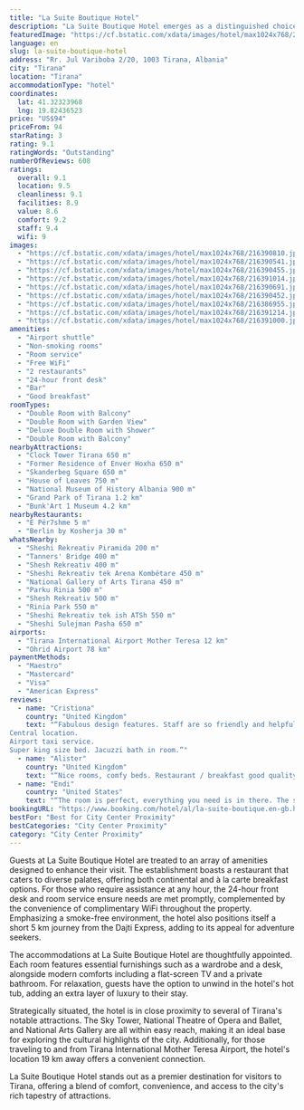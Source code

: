 ```yaml
---
title: "La Suite Boutique Hotel"
description: "La Suite Boutique Hotel emerges as a distinguished choice for travelers seeking comfort and convenience in the heart of Tirana."
featuredImage: "https://cf.bstatic.com/xdata/images/hotel/max1024x768/216390810.jpg?k=1419e47d8db81ce6a558b0353eb90102a3af5a030d3d44fc387d57b5abceaeef&o=&hp=1"
language: en
slug: la-suite-boutique-hotel
address: "Rr. Jul Variboba 2/20, 1003 Tirana, Albania"
city: "Tirana"
location: "Tirana"
accommodationType: "hotel"
coordinates:
  lat: 41.32323968
  lng: 19.82436523
price: "US$94"
priceFrom: 94
starRating: 3
rating: 9.1
ratingWords: "Outstanding"
numberOfReviews: 608
ratings:
  overall: 9.1
  location: 9.5
  cleanliness: 9.1
  facilities: 8.9
  value: 8.6
  comfort: 9.2
  staff: 9.4
  wifi: 9
images:
  - "https://cf.bstatic.com/xdata/images/hotel/max1024x768/216390810.jpg?k=1419e47d8db81ce6a558b0353eb90102a3af5a030d3d44fc387d57b5abceaeef&o=&hp=1"
  - "https://cf.bstatic.com/xdata/images/hotel/max1024x768/216390541.jpg?k=d076a4ecb20b64f3f37c3aa1785caa596740e64a0f5a2f927f8f06d60945a31a&o=&hp=1"
  - "https://cf.bstatic.com/xdata/images/hotel/max1024x768/216390455.jpg?k=05d7a78cdc7c599301135f75c082af89f5c15722c2b65ee6ae6f55f926350fb4&o=&hp=1"
  - "https://cf.bstatic.com/xdata/images/hotel/max1024x768/216391014.jpg?k=935b65ef76972ce0faae46918181833f79fdadbd4badeb1109299409415e25fd&o=&hp=1"
  - "https://cf.bstatic.com/xdata/images/hotel/max1024x768/216390691.jpg?k=6c3252f0760a64dcb126d10930f3e0ee172265abc113d5aab4e6d9da7fced42b&o=&hp=1"
  - "https://cf.bstatic.com/xdata/images/hotel/max1024x768/216390452.jpg?k=73e470765c4ce92e4165cb8467f7517fe346ca02a26609cbea0d52f760ad778f&o=&hp=1"
  - "https://cf.bstatic.com/xdata/images/hotel/max1024x768/216386955.jpg?k=db9b3e8babd84d5721f4f7735f766bdc249bcb276adbbef33420b141a4c868a2&o=&hp=1"
  - "https://cf.bstatic.com/xdata/images/hotel/max1024x768/216391214.jpg?k=d5416c422a167ffc9ce01bf39261d0f5bd1a225dbd9776ea3847be66499d4ebf&o=&hp=1"
  - "https://cf.bstatic.com/xdata/images/hotel/max1024x768/216391000.jpg?k=83f5bf2211cf934679c5ca690e2cdfa50f5e7340c57e8134b622d9469f7b7594&o=&hp=1"
amenities:
  - "Airport shuttle"
  - "Non-smoking rooms"
  - "Room service"
  - "Free WiFi"
  - "2 restaurants"
  - "24-hour front desk"
  - "Bar"
  - "Good breakfast"
roomTypes:
  - "Double Room with Balcony"
  - "Double Room with Garden View"
  - "Deluxe Double Room with Shower"
  - "Double Room with Balcony"
nearbyAttractions:
  - "Clock Tower Tirana 650 m"
  - "Former Residence of Enver Hoxha 650 m"
  - "Skanderbeg Square 650 m"
  - "House of Leaves 750 m"
  - "National Museum of History Albania 900 m"
  - "Grand Park of Tirana 1.2 km"
  - "Bunk'Art 1 Museum 4.2 km"
nearbyRestaurants:
  - "E Për7shme 5 m"
  - "Berlin by Kosherja 30 m"
whatsNearby:
  - "Sheshi Rekreativ Piramida 200 m"
  - "Tanners' Bridge 400 m"
  - "Shesh Rekreativ 400 m"
  - "Sheshi Rekreativ tek Arena Kombëtare 450 m"
  - "National Gallery of Arts Tirana 450 m"
  - "Parku Rinia 500 m"
  - "Shesh Rekreativ 500 m"
  - "Rinia Park 550 m"
  - "Sheshi Rekreativ tek ish ATSh 550 m"
  - "Sheshi Sulejman Pasha 650 m"
airports:
  - "Tirana International Airport Mother Teresa 12 km"
  - "Ohrid Airport 78 km"
paymentMethods:
  - "Maestro"
  - "Mastercard"
  - "Visa"
  - "American Express"
reviews:
  - name: "Cristiona"
    country: "United Kingdom"
    text: "“Fabulous design features. Staff are so friendly and helpful.
Central location.
Airport taxi service.
Super king size bed. Jacuzzi bath in room.”"
  - name: "Alister"
    country: "United Kingdom"
    text: "“Nice rooms, comfy beds. Restaurant / breakfast good quality. Excellent location and service. Surrounded by bars and restaurants and minutes from the shops and attractions of the centre. Every member of staff from reception to chef was friendly,...”"
  - name: "Endi"
    country: "United States"
    text: "“The room is perfect, everything you need is in there. The staff is great & helped us order food at 4am. The room is wonderful!! And the stuff is great!!”"
bookingURL: "https://www.booking.com/hotel/al/la-suite-boutique.en-gb.html?aid=8035640"
bestFor: "Best for City Center Proximity"
bestCategories: "City Center Proximity"
category: "City Center Proximity"
---
```


Guests at La Suite Boutique Hotel are treated to an array of amenities designed to enhance their visit. The establishment boasts a restaurant that caters to diverse palates, offering both continental and à la carte breakfast options. For those who require assistance at any hour, the 24-hour front desk and room service ensure needs are met promptly, complemented by the convenience of complimentary WiFi throughout the property. Emphasizing a smoke-free environment, the hotel also positions itself a short 5 km journey from the Dajti Express, adding to its appeal for adventure seekers.

The accommodations at La Suite Boutique Hotel are thoughtfully appointed. Each room features essential furnishings such as a wardrobe and a desk, alongside modern comforts including a flat-screen TV and a private bathroom. For relaxation, guests have the option to unwind in the hotel's hot tub, adding an extra layer of luxury to their stay.

Strategically situated, the hotel is in close proximity to several of Tirana's notable attractions. The Sky Tower, National Theatre of Opera and Ballet, and National Arts Gallery are all within easy reach, making it an ideal base for exploring the cultural highlights of the city. Additionally, for those traveling to and from Tirana International Mother Teresa Airport, the hotel's location 19 km away offers a convenient connection.

La Suite Boutique Hotel stands out as a premier destination for visitors to Tirana, offering a blend of comfort, convenience, and access to the city's rich tapestry of attractions.